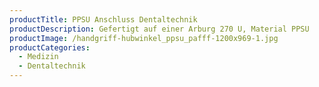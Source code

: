 ```yaml
---
productTitle: PPSU Anschluss Dentaltechnik
productDescription: Gefertigt auf einer Arburg 270 U, Material PPSU
productImage: /handgriff-hubwinkel_ppsu_pafff-1200x969-1.jpg
productCategories:
  - Medizin
  - Dentaltechnik
---
```

